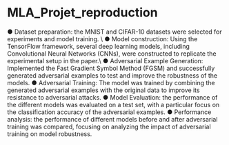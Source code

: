 # MLA_Projet_reproduction
● Dataset preparation: the MNIST and CIFAR-10 datasets were selected for experiments and model training. \\
● Model construction: Using the TensorFlow framework, several deep learning models, including Convolutional Neural Networks (CNNs), were constructed to replicate the experimental setup in the paper.\\
● Adversarial Example Generation: Implemented the Fast Gradient Symbol Method (FGSM) and successfully generated adversarial examples to test and improve the robustness of the models.
● Adversarial Training: The model was trained by combining the generated adversarial examples with the original data to improve its resistance to adversarial attacks.
● Model Evaluation: the performance of the different models was evaluated on a test set, with a particular focus on the classification accuracy of the adversarial examples.
● Performance analysis: the performance of different models before and after adversarial training was compared, focusing on analyzing the impact of adversarial training on model robustness.
